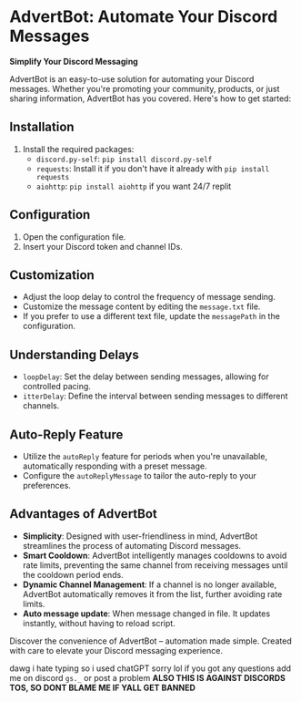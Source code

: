 # AdvertBot: Automate Your Discord Messages

**Simplify Your Discord Messaging**

AdvertBot is an easy-to-use solution for automating your Discord messages. Whether you're promoting your community, products, or just sharing information, AdvertBot has you covered. Here's how to get started:

## Installation

1.  Install the required packages:
    -   `discord.py-self`: `pip install discord.py-self`
    -   `requests`: Install it if you don't have it already with `pip install requests`
    -   `aiohttp`: `pip install aiohttp` if you want 24/7 replit

## Configuration

1.  Open the configuration file.
2.  Insert your Discord token and channel IDs.

## Customization

-   Adjust the loop delay to control the frequency of message sending.
-   Customize the message content by editing the `message.txt` file.
-   If you prefer to use a different text file, update the `messagePath` in the configuration.

## Understanding Delays

-   `loopDelay`: Set the delay between sending messages, allowing for controlled pacing.
-   `itterDelay`: Define the interval between sending messages to different channels.

## Auto-Reply Feature

-   Utilize the `autoReply` feature for periods when you're unavailable, automatically responding with a preset message.
-   Configure the `autoReplyMessage` to tailor the auto-reply to your preferences.

## Advantages of AdvertBot

-   **Simplicity**: Designed with user-friendliness in mind, AdvertBot streamlines the process of automating Discord messages.
-   **Smart Cooldown**: AdvertBot intelligently manages cooldowns to avoid rate limits, preventing the same channel from receiving messages until the cooldown period ends.
-   **Dynamic Channel Management**: If a channel is no longer available, AdvertBot automatically removes it from the list, further avoiding rate limits.
-   **Auto message update**: When message changed in file. It updates instantly, without having to reload script.

Discover the convenience of AdvertBot – automation made simple. Created with care to elevate your Discord messaging experience.

dawg i hate typing so i used chatGPT sorry lol
if you got any questions add me on discord `gs._` or post a problem
**ALSO THIS IS AGAINST DISCORDS TOS, SO DONT BLAME ME IF YALL GET BANNED**
